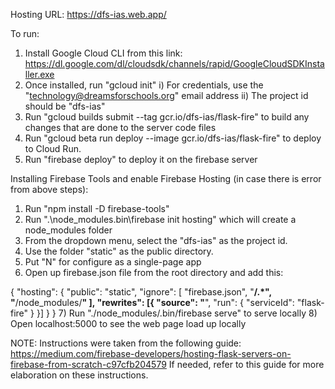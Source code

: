 Hosting URL:
https://dfs-ias.web.app/

To run:
1) Install Google Cloud CLI from this link: https://dl.google.com/dl/cloudsdk/channels/rapid/GoogleCloudSDKInstaller.exe
2) Once installed, run "gcloud init"
 i) For credentials, use the "technology@dreamsforschools.org" email address
 ii) The project id should be "dfs-ias"
3) Run "gcloud builds submit --tag gcr.io/dfs-ias/flask-fire" to build any changes that are done to the server code files
4) Run "gcloud beta run deploy --image gcr.io/dfs-ias/flask-fire" to deploy to Cloud Run.
5) Run "firebase deploy" to deploy it on the firebase server

Installing Firebase Tools and enable Firebase Hosting (in case there is error from above steps):
1) Run "npm install -D firebase-tools"
2) Run ".\node_modules\.bin\firebase init hosting" which will create a node_modules folder
3) From the dropdown menu, select the "dfs-ias" as the project id.
4) Use the folder "static" as the public directory.
5) Put "N" for configure as a single-page app
6) Open up firebase.json file from the root directory and add this:
	
{
  "hosting": {
    "public": "static",
    "ignore": [
      "firebase.json",
      "**/.*",
      "**/node_modules/**"
    ],
    "rewrites": [{
      "source": "**",
      "run": {
        "serviceId": "flask-fire"
      }
    }]
  }
}
7) Run "./node_modules/.bin/firebase serve" to serve locally
8) Open localhost:5000 to see the web page load up locally

NOTE: Instructions were taken from the following guide: https://medium.com/firebase-developers/hosting-flask-servers-on-firebase-from-scratch-c97cfb204579
If needed, refer to this guide for more elaboration on these instructions.